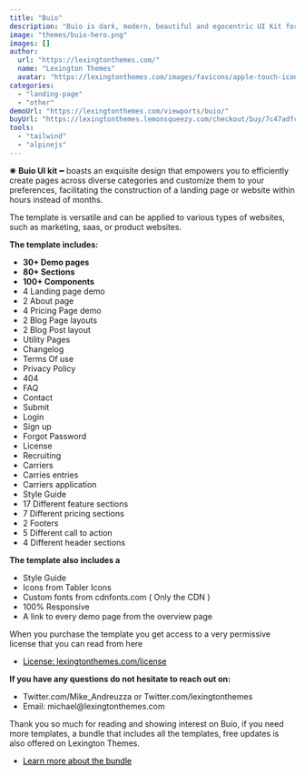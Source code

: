 ```yaml
---
title: "Buio"
description: "Buio is dark, modern, beautiful and egocentric UI Kit for those with personality!"
image: "themes/buio-hero.png"
images: []
author:
  url: "https://lexingtonthemes.com/"
  name: "Lexington Themes"
  avatar: "https://lexingtonthemes.com/images/favicons/apple-touch-icon.png"
categories:
  - "landing-page"
  - "other"
demoUrl: "https://lexingtonthemes.com/viewports/buio/"
buyUrl: "https://lexingtonthemes.lemonsqueezy.com/checkout/buy/7c47adfc-931d-44b3-ba34-7eea96f43121"
tools:
  - "tailwind"
  - "alpinejs"
---
```


<p>✺&nbsp;<strong>Buio UI kit</strong>&nbsp;━&nbsp;boasts an exquisite design that empowers you to efficiently create pages across diverse categories and customize them to your preferences, facilitating the construction of a landing page or website within hours instead of months.</p><p>The template is versatile and can be applied to various types of websites, such as marketing, saas, or product websites.</p><p><strong>The template includes:</strong></p><ul><li><strong>30+ Demo pages</strong></li><li><strong>80+ Sections</strong></li><li><strong>100+ Components</strong></li><li>4 Landing page demo</li><li>2 About page</li><li>4 Pricing Page demo</li><li>2 Blog Page layouts</li><li>2 Blog Post layout</li><li>Utility Pages</li><li>Changelog</li><li>Terms Of use</li><li>Privacy Policy</li><li>404</li><li>FAQ</li><li>Contact</li><li>Submit</li><li>Login</li><li>Sign up</li><li>Forgot Password</li><li>License</li><li>Recruiting</li><li>Carriers</li><li>Carries entries</li><li>Carriers application</li><li>Style Guide</li><li>17 Different feature sections</li><li>7 Different pricing sections</li><li>2 Footers</li><li>5 Different call to action</li><li>4 Different header sections</li></ul><p><strong>The template also includes a</strong></p><ul><li>Style Guide</li><li>Icons from Tabler Icons</li><li>Custom fonts from cdnfonts.com ( Only the CDN )</li><li>100%&nbsp;Responsive</li><li>A link to every demo page from the overview page</li></ul><p>When you purchase the template you get access to a very permissive license that you can read from here</p><ul><li><a href="https://lexingtonthemes.com/license/" rel="noopener noreferrer" target="_blank" style="color: rgb(0, 0, 0);">License: lexingtonthemes.com/license</a></li></ul><p><strong>If you have any questions do not hesitate to reach out on:</strong></p><ul><li>Twitter.com/Mike_Andreuzza or&nbsp;Twitter.com/lexingtonthemes</li><li>Email: michael@lexingtonthemes.com</li></ul><p>Thank you so much for reading and showing interest on Buio, if you need more templates, a bundle that includes all the templates, free updates is also offered on Lexington Themes.&nbsp;</p><ul><li><a href="https://lexingtonthemes.com/pricing/" rel="noopener noreferrer" target="_blank" style="color: rgb(0, 0, 0);">Learn more about the bundle</a></li></ul><p><br></p>
